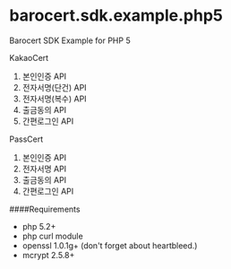 barocert.sdk.example.php5
==============================

Barocert SDK Example for PHP 5  

KakaoCert
1. 본인인증 API
2. 전자서명(단건) API
3. 전자서명(복수) API
4. 출금동의 API
5. 간편로그인 API

PassCert
1. 본인인증 API
2. 전자서명 API
3. 출금동의 API
4. 간편로그인 API

####Requirements
+ php 5.2+
+ php curl module
+ openssl 1.0.1g+ (don't forget about heartbleed.)
+ mcrypt 2.5.8+
